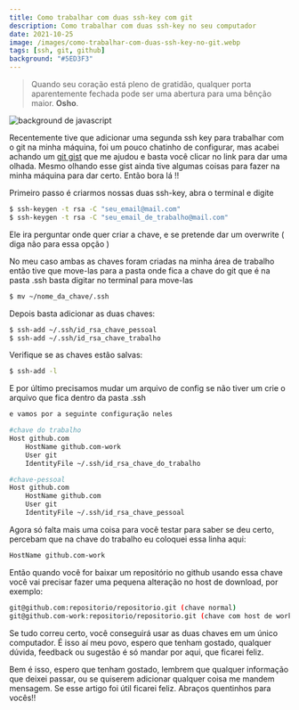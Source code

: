 ```yaml
---
title: Como trabalhar com duas ssh-key com git
description: Como trabalhar com duas ssh-key no seu computador
date: 2021-10-25
image: /images/como-trabalhar-com-duas-ssh-key-no-git.webp
tags: [ssh, git, github]
background: "#5ED3F3"
---
```


> Quando seu coração está pleno de gratidão, qualquer porta aparentemente fechada pode ser uma abertura para uma bênção maior. **Osho**.

![background de javascript](/images/como-trabalhar-com-duas-ssh-key-no-git.webp)

Recentemente tive que adicionar uma segunda ssh key para trabalhar com o git na minha máquina, foi um pouco chatinho de configurar, mas acabei achando um [git gist](https://gist.github.com/jexchan/2351996) que me ajudou e basta você clicar no link para dar uma olhada. Mesmo olhando esse gist ainda tive algumas coisas para fazer na minha máquina para dar certo. Então bora lá !!

Primeiro passo é criarmos nossas duas ssh-key, abra o terminal e digite

```bash
$ ssh-keygen -t rsa -C "seu_email@mail.com"
$ ssh-keygen -t rsa -C "seu_email_de_trabalho@mail.com"
```

Ele ira perguntar onde quer criar a chave, e se pretende dar um overwrite ( diga não para essa opção )

No meu caso ambas as chaves foram criadas na minha área de trabalho então tive que move-las para a pasta onde fica a chave do git que é na pasta .ssh basta digitar no terminal para move-las

```bash
$ mv ~/nome_da_chave/.ssh
```
Depois basta adicionar as duas chaves:

```bash
$ ssh-add ~/.ssh/id_rsa_chave_pessoal
$ ssh-add ~/.ssh/id_rsa_chave_trabalho
```
Verifique se as chaves estão salvas:

```bash
$ ssh-add -l
```

E por último precisamos mudar um arquivo de config se não tiver um crie o arquivo que fica dentro da pasta .ssh

```bash
e vamos por a seguinte configuração neles

#chave do trabalho
Host github.com
	HostName github.com-work
	User git
	IdentityFile ~/.ssh/id_rsa_chave_do_trabalho

#chave-pessoal
Host github.com
	HostName github.com
	User git
	IdentityFile ~/.ssh/id_rsa_chave_pessoal
```

Agora só falta mais uma coisa para você testar para saber se deu certo, percebam que na chave do trabalho eu coloquei essa linha aqui:

```bash
HostName github.com-work
```
Então quando você for baixar um repositório no github usando essa chave você vai precisar fazer uma pequena alteração no host de download, por exemplo:

```bash
git@github.com:repositorio/repositorio.git (chave normal)
git@github.com-work:repositorio/repositorio.git (chave com host de work)
```
Se tudo correu certo, você conseguirá usar as duas chaves em um único computador. É isso aí meu povo, espero que tenham gostado, qualquer dúvida, feedback ou sugestão é só mandar por aqui, que ficarei feliz.

Bem é isso, espero que tenham gostado, lembrem que qualquer informação que deixei passar, ou se quiserem adicionar qualquer coisa me mandem mensagem. Se esse artigo foi útil ficarei feliz. Abraços quentinhos para vocês!!
